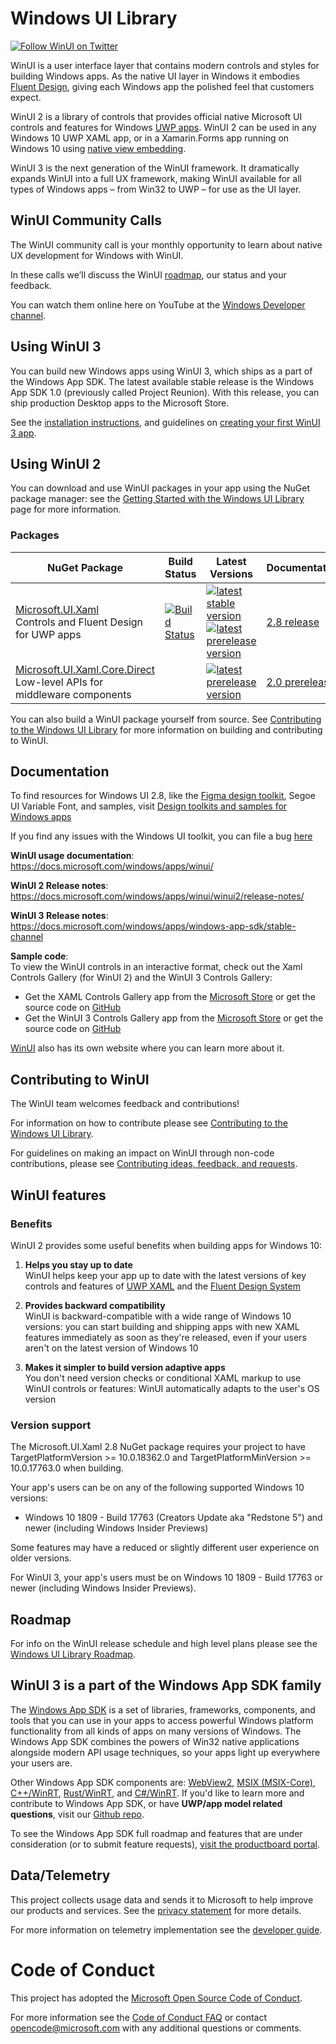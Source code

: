 
# Windows UI Library

[![Follow WinUI on Twitter](https://img.shields.io/twitter/follow/windowsui.svg?label=Follow%20WinUI%20on%20Twitter&style=social)](https://twitter.com/intent/follow?screen_name=windowsui)

WinUI is a user interface layer that contains modern controls and styles for building Windows apps. </span> As the native UI layer in Windows it embodies <a href="https://www.microsoft.com/design/fluent/#/">Fluent Design</a>, giving each Windows app the polished feel that customers expect.

WinUI 2 is a library of controls that provides official native Microsoft UI controls and features for Windows [UWP apps](https://docs.microsoft.com/windows/uwp/index). WinUI 2 can be used in any Windows 10 UWP XAML app, or in a Xamarin.Forms app running on Windows 10 using [native view embedding](https://docs.microsoft.com/xamarin/xamarin-forms/platform/native-views).

WinUI 3 is the next generation of the WinUI framework. It dramatically expands WinUI into a full UX framework, making WinUI available for all types of Windows apps – from Win32 to UWP – for use as the UI layer.
 
## WinUI Community Calls

The WinUI community call is your monthly opportunity to learn about native UX development for Windows with WinUI.

In these calls we’ll discuss the WinUI [roadmap](docs/roadmap.md), our status and your feedback.

You can watch them online here on YouTube at the [Windows Developer channel](https://www.youtube.com/channel/UCzLbHrU7U3cUDNQWWAqjceA).


## Using WinUI 3

You can build new Windows apps using WinUI 3, which ships as a part of the Windows App SDK. The latest available stable release is the Windows App SDK 1.0 (previously called Project Reunion). With this release, you can ship production Desktop apps to the Microsoft Store.

See the [installation instructions](https://docs.microsoft.com/windows/apps/windows-app-sdk/set-up-your-development-environment), and guidelines on [creating your first WinUI 3 app](https://docs.microsoft.com/windows/apps/winui/winui3/create-your-first-winui3-app). 

## Using WinUI 2
You can download and use WinUI packages in your app using the NuGet package manager: see the [Getting Started with the Windows UI Library](https://docs.microsoft.com/uwp/toolkits/winui/getting-started) page for more information.

### Packages

| NuGet Package | Build Status | Latest Versions | Documentation |
| --- | --- | --- | --- |
| [Microsoft.UI.Xaml](https://www.nuget.org/packages/Microsoft.UI.Xaml) <br /> Controls and Fluent Design for UWP apps | [![Build Status](https://dev.azure.com/ms/microsoft-ui-xaml/_apis/build/status/WinUI-Public-MUX-CI?branchName=main)](https://dev.azure.com/ms/microsoft-ui-xaml/_build/latest?definitionId=20?branchName=main) | [![latest stable version](https://img.shields.io/nuget/v/Microsoft.UI.Xaml.svg)](https://www.nuget.org/packages/Microsoft.UI.Xaml) <br /> [![latest prerelease version](https://img.shields.io/nuget/vpre/Microsoft.UI.Xaml.svg)](https://www.nuget.org/packages/Microsoft.UI.Xaml/absoluteLatest) | [2.8 release](https://docs.microsoft.com/windows/apps/winui/winui2/release-notes/winui-2.8) |
| [Microsoft.UI.Xaml.Core.Direct](https://www.nuget.org/packages/Microsoft.UI.Xaml.Core.Direct) <br /> Low-level APIs for middleware components | | [![latest prerelease version](https://img.shields.io/nuget/vpre/Microsoft.UI.Xaml.Core.Direct.svg)](https://www.nuget.org/packages/Microsoft.UI.Xaml.Core.Direct/absoluteLatest) | [2.0 prerelease](https://docs.microsoft.com/uwp/api/microsoft.ui.xaml.core.direct) |

You can also build a WinUI package yourself from source. See [Contributing to the Windows UI Library](CONTRIBUTING.md) for more information on building and contributing to WinUI.

## Documentation

To find resources for Windows UI 2.8, like the [Figma design toolkit](aka.ms/figmatoolkit), Segoe UI Variable Font, and samples, visit [Design toolkits and samples for Windows apps](https://docs.microsoft.com/windows/apps/design/downloads/)

If you find any issues with the Windows UI toolkit, you can file a bug [here](https://aka.ms/WinUIToolkitBug)

**WinUI usage documentation**:  
https://docs.microsoft.com/windows/apps/winui/

**WinUI 2 Release notes**:  
https://docs.microsoft.com/windows/apps/winui/winui2/release-notes/

**WinUI 3 Release notes**:
https://docs.microsoft.com/windows/apps/windows-app-sdk/stable-channel

**Sample code**:  
To view the WinUI controls in an interactive format, check out the Xaml Controls Gallery (for WinUI 2) and the WinUI 3 Controls Gallery:
* Get the XAML Controls Gallery app from the [Microsoft Store](https://www.microsoft.com/store/productId/9MSVH128X2ZT) or get the source code on  [GitHub](https://github.com/Microsoft/Xaml-Controls-Gallery)
* Get the WinUI 3 Controls Gallery app from the [Microsoft Store](https://www.microsoft.com/p/winui-3-controls-gallery/9p3jfpwwdzrc) or get the source code on  [GitHub](https://github.com/microsoft/Xaml-Controls-Gallery/tree/winui3)

[WinUI](https://microsoft.github.io/microsoft-ui-xaml/) also has its own website where you can learn more about it.

## Contributing to WinUI
The WinUI team welcomes feedback and contributions!

For information on how to contribute please see [Contributing to the Windows UI Library](CONTRIBUTING.md).

For guidelines on making an impact on WinUI through non-code contributions, please see [Contributing ideas, feedback, and requests](CONTRIBUTING_feedback_and_requests.md).

## WinUI features

### Benefits

WinUI 2 provides some useful benefits when building apps for Windows 10:

1. **Helps you stay up to date**  
WinUI helps keep your app up to date with the latest versions of key controls and features of [UWP XAML](https://docs.microsoft.com/windows/uwp/xaml-platform/xaml-overview) and the [Fluent Design System](https://www.microsoft.com/design/fluent)

2. **Provides backward compatibility**  
WinUI is backward-compatible with a wide range of Windows 10 versions: you can start building and shipping apps with new XAML features immediately as soon as they're released, even if your users aren't on the latest version of Windows 10

3. **Makes it simpler to build version adaptive apps**  
You don't need version checks or conditional XAML markup to use WinUI controls or features: WinUI automatically adapts to the user's OS version

### Version support

The Microsoft.UI.Xaml 2.8 NuGet package requires your project to have TargetPlatformVersion &gt;= 10.0.18362.0 and TargetPlatformMinVersion &gt;= 10.0.17763.0 when building. 

Your app's users can be on any of the following supported Windows 10 versions:

* Windows 10 1809 - Build 17763 (Creators Update aka "Redstone 5") and newer (including Windows Insider Previews)

Some features may have a reduced or slightly different user experience on older versions.

For WinUI 3, your app's users must be on Windows 10 1809 - Build 17763 or newer (including Windows Insider Previews).

## Roadmap

For info on the WinUI release schedule and high level plans please see the [Windows UI Library Roadmap](docs/roadmap.md).

## WinUI 3 is a part of the Windows App SDK family
The [Windows App SDK](https://github.com/microsoft/ProjectReunion) is a set of libraries, frameworks, components, and tools that you can use in your apps to access powerful Windows platform functionality from all kinds of apps on many versions of Windows. The Windows App SDK combines the powers of Win32 native applications alongside modern API usage techniques, so your apps light up everywhere your users are. 
 
Other Windows App SDK components are: [WebView2](https://docs.microsoft.com/microsoft-edge/webview2/),  [MSIX (MSIX-Core)](https://docs.microsoft.com/windows/msix/overview), [C++/WinRT](https://github.com/microsoft/cppwinrt), [Rust/WinRT](https://github.com/microsoft/winrt-rs), and [C#/WinRT](https://github.com/microsoft/cswinrt). If you'd like to learn more and contribute to Windows App SDK, or have **UWP/app model related questions**, visit our [Github repo](https://github.com/microsoft/WindowsAppSDK). 

To see the Windows App SDK full roadmap and features that are under consideration (or to submit feature requests), [visit the productboard portal](https://portal.productboard.com/winappsdk/1-windows-app-sdk).

## Data/Telemetry

This project collects usage data and sends it to Microsoft to help improve our products and services. See the [privacy statement](privacy.md) for more details.

For more information on telemetry implementation see the [developer guide](docs/developer_guide.md#Telemetry).

# Code of Conduct

This project has adopted the [Microsoft Open Source Code of Conduct](https://opensource.microsoft.com/codeofconduct/).

For more information see the [Code of Conduct FAQ](https://opensource.microsoft.com/codeofconduct/faq/) or
contact [opencode@microsoft.com](mailto:opencode@microsoft.com) with any additional questions or comments.
